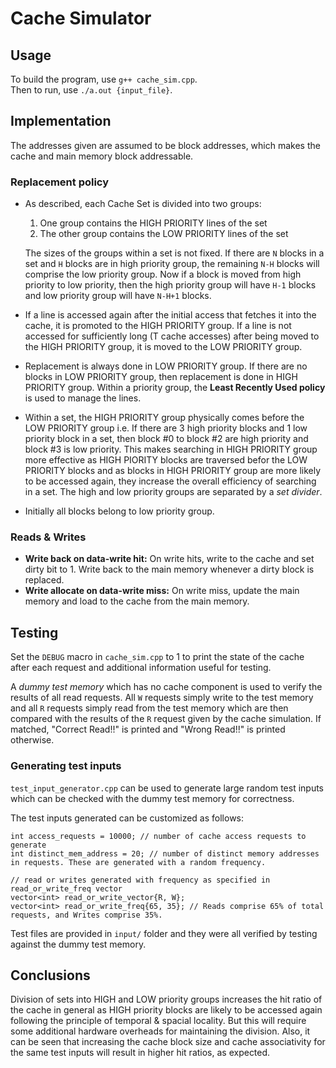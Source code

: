 # Cache Simulator

## Usage
To build the program, use `g++ cache_sim.cpp`.  
Then to run, use `./a.out {input_file}`.

## Implementation
The addresses given are assumed to be block addresses, which makes the cache and main memory block addressable.

### Replacement policy
- As described, each Cache Set is divided into two groups:
  1. One group contains the HIGH PRIORITY lines of the set
  2. The other group contains the LOW PRIORITY lines of the set
 
   The sizes of the groups within a set is not fixed. If there are `N` blocks in a set and `H` blocks are in high priority group, the remaining `N-H` blocks will comprise the low priority group. Now if a block is moved from high priority to low priority, then the high priority group will have `H-1` blocks and low priority group will have `N-H+1` blocks.
- If a line is accessed again after the initial access that fetches it into the cache, it is promoted to the HIGH PRIORITY group. If a line is not accessed for sufficiently long (T cache accesses) after being moved to the HIGH PRIORITY group, it is moved to the LOW PRIORITY group.
- Replacement is always done in LOW PRIORITY group. If there are no blocks in LOW PRIORITY group, then replacement is done in HIGH PRIORITY group. Within a priority group, the **Least Recently Used policy** is used to manage the lines.
- Within a set, the HIGH PRIORITY group physically comes before the LOW PRIORITY group i.e. If there are 3 high priority blocks and 1 low priority block in a set, then block #0 to block #2 are high priority and block #3 is low priority. This makes searching in HIGH PRIORITY group more effective as HIGH PIORITY blocks are traversed befor the LOW PRIORITY blocks and as blocks in HIGH PRIORITY group are more likely to be accessed again, they increase the overall efficiency of searching in a set. The high and low priority groups are separated by a *set divider*.
- Initially all blocks belong to low priority group. 

### Reads & Writes
- **Write back on data-write hit:** On write hits, write to the cache and set dirty bit to 1. Write back to the main memory whenever a dirty block is replaced.
- **Write allocate on data-write miss:** On write miss, update the main memory and load to the cache from the main memory.

## Testing
Set the `DEBUG` macro in `cache_sim.cpp` to 1 to print the state of the cache after each request and additional information useful for testing.

A *dummy test memory* which has no cache component is used to verify the results of all read requests. All `W` requests simply write to the test memory and all `R` requests simply read from the test memory which are then compared with the results of the `R` request given by the cache simulation. If matched, "Correct Read!!" is printed and "Wrong Read!!" is printed otherwise.

### Generating test inputs
`test_input_generator.cpp` can be used to generate large random test inputs which can be checked with the dummy test memory for correctness.

The test inputs generated can be customized as follows:
```
int access_requests = 10000; // number of cache access requests to generate
int distinct_mem_address = 20; // number of distinct memory addresses in requests. These are generated with a random frequency.

// read or writes generated with frequency as specified in read_or_write_freq vector
vector<int> read_or_write_vector{R, W};
vector<int> read_or_write_freq{65, 35}; // Reads comprise 65% of total requests, and Writes comprise 35%.
```

Test files are provided in `input/` folder and they were all verified by testing against the dummy test memory.

## Conclusions
Division of sets into HIGH and LOW priority groups increases the hit ratio of the cache in general as HIGH priority blocks are likely to be accessed again following the principle of temporal & spacial locality. But this will require some additional hardware overheads for maintaining the division. Also, it can be seen that increasing the cache block size and cache associativity for the same test inputs will result in higher hit ratios, as expected.